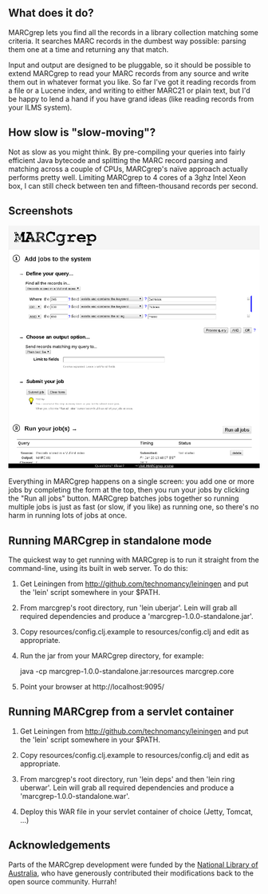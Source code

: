 What does it do?
----------------

MARCgrep lets you find all the records in a library collection
matching some criteria.  It searches MARC records in the dumbest way
possible: parsing them one at a time and returning any that match.

Input and output are designed to be pluggable, so it should be
possible to extend MARCgrep to read your MARC records from any source
and write them out in whatever format you like.  So far I've got it
reading records from a file or a Lucene index, and writing to either
MARC21 or plain text, but I'd be happy to lend a hand if you have
grand ideas (like reading records from your ILMS system).


How slow is "slow-moving"?
--------------------------

Not as slow as you might think.  By pre-compiling your queries into
fairly efficient Java bytecode and splitting the MARC record parsing
and matching across a couple of CPUs, MARCgrep's naïve approach
actually performs pretty well.  Limiting MARCgrep to 4 cores of a 3ghz
Intel Xeon box, I can still check between ten and fifteen-thousand
records per second.


Screenshots
-----------

![screenshot](https://github.com/marktriggs/marcgrep/raw/master/screenshot.png)

Everything in MARCgrep happens on a single screen: you add one or more
jobs by completing the form at the top, then you run your jobs by
clicking the "Run all jobs" button.  MARCgrep batches jobs together so
running multiple jobs is just as fast (or slow, if you like) as
running one, so there's no harm in running lots of jobs at once.


Running MARCgrep in standalone mode
-----------------------------------

The quickest way to get running with MARCgrep is to run it straight
from the command-line, using its built in web server.  To do this:

  1.  Get Leiningen from http://github.com/technomancy/leiningen and put
      the 'lein' script somewhere in your $PATH.

  2.  From marcgrep's root directory, run 'lein uberjar'.  Lein will grab
      all required dependencies and produce a 'marcgrep-1.0.0-standalone.jar'.

  3. Copy resources/config.clj.example to resources/config.clj and
     edit as appropriate.

  4.  Run the jar from your MARCgrep directory, for example:

        java -cp marcgrep-1.0.0-standalone.jar:resources marcgrep.core

  5.  Point your browser at http://localhost:9095/


Running MARCgrep from a servlet container
-----------------------------------------

  1.  Get Leiningen from http://github.com/technomancy/leiningen and put
      the 'lein' script somewhere in your $PATH.

  2. Copy resources/config.clj.example to resources/config.clj and
     edit as appropriate.

  3.  From marcgrep's root directory, run 'lein deps' and then 'lein
      ring uberwar'.  Lein will grab all required dependencies and
      produce a 'marcgrep-1.0.0-standalone.war'.

  4.  Deploy this WAR file in your servlet container of choice (Jetty,
      Tomcat, ...)


Acknowledgements
----------------

Parts of the MARCgrep development were funded by the [National Library
of Australia](http://www.nla.gov.au/), who have generously contributed
their modifications back to the open source community.  Hurrah!
